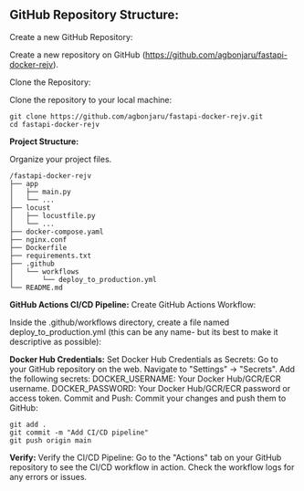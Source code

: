 ## GitHub Repository Structure:
Create a new GitHub Repository:

Create a new repository on GitHub (https://github.com/agbonjaru/fastapi-docker-rejv).

Clone the Repository:

Clone the repository to your local machine:

```
git clone https://github.com/agbonjaru/fastapi-docker-rejv.git
cd fastapi-docker-rejv
```

**Project Structure:**

Organize your project files.

```
/fastapi-docker-rejv
├── app
│   ├── main.py
│   └── ...
├── locust
│   ├── locustfile.py
│   └── ...
├── docker-compose.yaml
├── nginx.conf
├── Dockerfile
├── requirements.txt
├── .github
│   └── workflows
│       └── deploy_to_production.yml
└── README.md
```
**GitHub Actions CI/CD Pipeline:**
Create GitHub Actions Workflow:

Inside the .github/workflows directory, create a file named deploy_to_production.yml (this can be any name- but its best to make it descriptive as possible):


**Docker Hub Credentials:**
Set Docker Hub Credentials as Secrets:
Go to your GitHub repository on the web.
Navigate to "Settings" -> "Secrets".
Add the following secrets:
DOCKER_USERNAME: Your Docker Hub/GCR/ECR username.
DOCKER_PASSWORD: Your Docker Hub/GCR/ECR password or access token.
Commit and Push:
Commit your changes and push them to GitHub:

```
git add .
git commit -m "Add CI/CD pipeline"
git push origin main
```

**Verify:**
Verify the CI/CD Pipeline:
Go to the "Actions" tab on your GitHub repository to see the CI/CD workflow in action.
Check the workflow logs for any errors or issues.